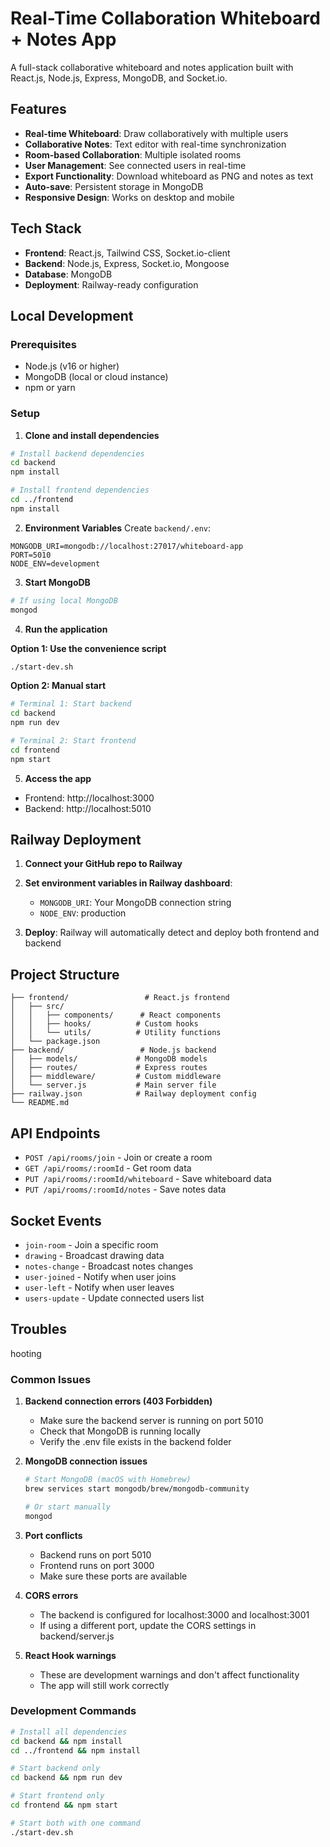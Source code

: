 # Real-Time Collaboration Whiteboard + Notes App

A full-stack collaborative whiteboard and notes application built with React.js, Node.js, Express, MongoDB, and Socket.io.

## Features

- **Real-time Whiteboard**: Draw collaboratively with multiple users
- **Collaborative Notes**: Text editor with real-time synchronization
- **Room-based Collaboration**: Multiple isolated rooms
- **User Management**: See connected users in real-time
- **Export Functionality**: Download whiteboard as PNG and notes as text
- **Auto-save**: Persistent storage in MongoDB
- **Responsive Design**: Works on desktop and mobile

## Tech Stack

- **Frontend**: React.js, Tailwind CSS, Socket.io-client
- **Backend**: Node.js, Express, Socket.io, Mongoose
- **Database**: MongoDB
- **Deployment**: Railway-ready configuration

## Local Development

### Prerequisites
- Node.js (v16 or higher)
- MongoDB (local or cloud instance)
- npm or yarn

### Setup

1. **Clone and install dependencies**
```bash
# Install backend dependencies
cd backend
npm install

# Install frontend dependencies
cd ../frontend
npm install
```

2. **Environment Variables**
Create `backend/.env`:
```
MONGODB_URI=mongodb://localhost:27017/whiteboard-app
PORT=5010
NODE_ENV=development
```

3. **Start MongoDB**
```bash
# If using local MongoDB
mongod
```

4. **Run the application**

**Option 1: Use the convenience script**
```bash
./start-dev.sh
```

**Option 2: Manual start**
```bash
# Terminal 1: Start backend
cd backend
npm run dev

# Terminal 2: Start frontend
cd frontend
npm start
```

5. **Access the app**
- Frontend: http://localhost:3000
- Backend: http://localhost:5010

## Railway Deployment

1. **Connect your GitHub repo to Railway**
2. **Set environment variables in Railway dashboard**:
   - `MONGODB_URI`: Your MongoDB connection string
   - `NODE_ENV`: production

3. **Deploy**: Railway will automatically detect and deploy both frontend and backend

## Project Structure

```
├── frontend/                 # React.js frontend
│   ├── src/
│   │   ├── components/      # React components
│   │   ├── hooks/          # Custom hooks
│   │   └── utils/          # Utility functions
│   └── package.json
├── backend/                 # Node.js backend
│   ├── models/             # MongoDB models
│   ├── routes/             # Express routes
│   ├── middleware/         # Custom middleware
│   └── server.js           # Main server file
├── railway.json            # Railway deployment config
└── README.md
```

## API Endpoints

- `POST /api/rooms/join` - Join or create a room
- `GET /api/rooms/:roomId` - Get room data
- `PUT /api/rooms/:roomId/whiteboard` - Save whiteboard data
- `PUT /api/rooms/:roomId/notes` - Save notes data

## Socket Events

- `join-room` - Join a specific room
- `drawing` - Broadcast drawing data
- `notes-change` - Broadcast notes changes
- `user-joined` - Notify when user joins
- `user-left` - Notify when user leaves
- `users-update` - Update connected users list
## Troubles
hooting

### Common Issues

1. **Backend connection errors (403 Forbidden)**
   - Make sure the backend server is running on port 5010
   - Check that MongoDB is running locally
   - Verify the .env file exists in the backend folder

2. **MongoDB connection issues**
   ```bash
   # Start MongoDB (macOS with Homebrew)
   brew services start mongodb/brew/mongodb-community
   
   # Or start manually
   mongod
   ```

3. **Port conflicts**
   - Backend runs on port 5010
   - Frontend runs on port 3000
   - Make sure these ports are available

4. **CORS errors**
   - The backend is configured for localhost:3000 and localhost:3001
   - If using a different port, update the CORS settings in backend/server.js

5. **React Hook warnings**
   - These are development warnings and don't affect functionality
   - The app will still work correctly

### Development Commands

```bash
# Install all dependencies
cd backend && npm install
cd ../frontend && npm install

# Start backend only
cd backend && npm run dev

# Start frontend only
cd frontend && npm start

# Start both with one command
./start-dev.sh
```